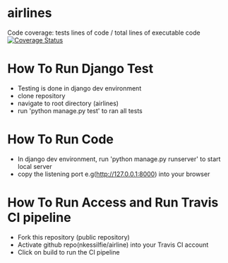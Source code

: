 # airlines
Code coverage: tests lines of code / total lines of executable code  <a href='https://coveralls.io/github/nkessilfie/airlines?branch=master'><img src='https://coveralls.io/repos/github/nkessilfie/airlines/badge.svg?branch=master' alt='Coverage Status' /></a>


# How To Run Django Test
* Testing is done in django dev environment
* clone repository
* navigate to root directory (airlines)
* run 'python manage.py test' to ran all tests

# How To Run Code
* In django dev environment, run 'python manage.py runserver' to start local server
* copy the listening port e.g(http://127.0.0.1:8000) into your browser


# How To Run Access and Run Travis CI pipeline
* Fork this repository (public repository)
* Activate github repo(nkessilfie/airline) into your Travis CI account
* Click on build to run the CI pipeline



